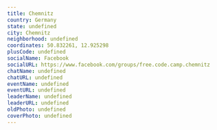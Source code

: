 ```yaml
---
title: Chemnitz
country: Germany
state: undefined
city: Chemnitz
neighborhood: undefined
coordinates: 50.832261, 12.925298
plusCode: undefined
socialName: Facebook
socialURL: https://www.facebook.com/groups/free.code.camp.chemnitz
chatName: undefined
chatURL: undefined
eventName: undefined
eventURL: undefined
leaderName: undefined
leaderURL: undefined
oldPhoto: undefined
coverPhoto: undefined
---
```

